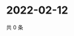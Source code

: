# 2022-02-12

共 0 条

<!-- BEGIN WEIBO -->
<!-- 最后更新时间 Sat Feb 12 2022 10:35:00 GMT+0800 (China Standard Time) -->

<!-- END WEIBO -->

